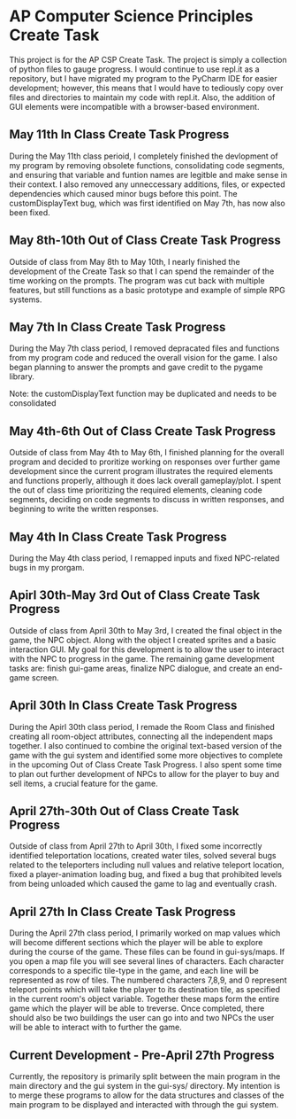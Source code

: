 # AP Computer Science Principles Create Task

This project is for the AP CSP Create Task. The project is simply a collection of python files to gauge progress. I would continue to use repl.it as a repository, but I have migrated my program to the PyCharm IDE for easier development; however, this means that I would have to tediously copy over files and directories to maintain my code with repl.it. Also, the addition of GUI elements were incompatible with a browser-based environment. 

## May 11th In Class Create Task Progress

During the May 11th class perioid, I completely finished the devlopment of my program by removing obsolete functions, consolidating code segments, and ensuring that variable and funtion names are legitble and make sense in their context. I also removed any unneccessary additions, files, or expected dependencies which caused minor bugs before this point. The customDisplayText bug, which was first identified on May 7th, has now also been fixed.

## May 8th-10th Out of Class Create Task Progress

Outside of class from May 8th to May 10th, I nearly finished the development of the Create Task so that I can spend the remainder of the time working on the prompts. The program was cut back with multiple features, but still functions as a basic prototype and example of simple RPG systems.

## May 7th In Class Create Task Progress

During the May 7th class period, I removed depracated files and functions from my program code and reduced the overall vision for the game. I also began planning to answer the prompts and gave credit to the pygame library.

  Note: the customDisplayText function may be duplicated and needs to be consolidated

## May 4th-6th Out of Class Create Task Progress

Outside of class from May 4th to May 6th, I finished planning for the overall program and decided to proritize working on responses over further game development since the current program illustrates the required elements and functions properly, although it does lack overall gameplay/plot. I spent the out of class time prioritizing the required elements, cleaning code segments, deciding on code segments to discuss in written responses, and beginning to write the written responses.

## May 4th In Class Create Task Progress

During the May 4th class period, I remapped inputs and fixed NPC-related bugs in my prorgam.

## Apirl 30th-May 3rd Out of Class Create Task Progress

Outside of class from April 30th to May 3rd, I created the final object in the game, the NPC object. Along with the object I created sprites and a basic interaction GUI. My goal for this development is to allow the user to interact with the NPC to progress in the game. The remaining game development tasks are: finish gui-game areas, finalize NPC dialogue, and create an end-game screen.

## April 30th In Class Create Task Progress

During the Apirl 30th class period, I remade the Room Class and finished creating all room-object attributes, connecting all the independent maps together. I also continued to combine the original text-based version of the game with the gui system and identified some more objectives to complete in the upcoming Out of Class Create Task Progress. I also spent some time to plan out further development of NPCs to allow for the player to buy and sell items, a crucial feature for the game.

## April 27th-30th Out of Class Create Task Progress

Outside of class from April 27th to April 30th, I fixed some incorrectly identified teleportation locations, created water tiles, solved several bugs related to the teleporters including null values and relative teleport location, fixed a player-animation loading bug, and fixed a bug that prohibited levels from being unloaded which caused the game to lag and eventually crash. 

## April 27th In Class Create Task Progress

During the April 27th class period, I primarily worked on map values which will become different sections which the player will be able to explore during the course of the game. These files can be found in gui-sys/maps. If you open a map file you will see several lines of characters. Each character corresponds to a specific tile-type in the game, and each line will be represented as row of tiles. The numbered characters 7,8,9, and 0 represent teleport points which will take the player to its destination tile, as specified in the current room's object variable. Together these maps form the entire game which the player will be able to treverse. Once completed, there should also be two buildings the user can go into and two NPCs the user will be able to interact with to further the game.

## Current Development - Pre-April 27th Progress

Currently, the repository is primarily split between the main program in the main directory and the gui system in the gui-sys/ directory. My intention is to merge these programs to allow for the data structures and classes of the main program to be displayed and interacted with through the gui system.
